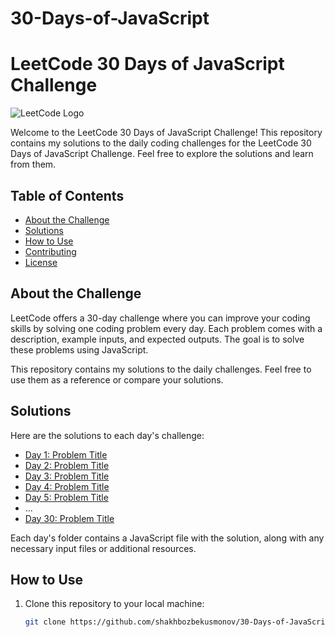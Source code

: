 # 30-Days-of-JavaScript
# LeetCode 30 Days of JavaScript Challenge

![LeetCode Logo](https://assets.leetcode.com/static_assets/public/webpack_bundles/images/logo-dark.e99485d9b.svg)

Welcome to the LeetCode 30 Days of JavaScript Challenge! This repository contains my solutions to the daily coding challenges for the LeetCode 30 Days of JavaScript Challenge. Feel free to explore the solutions and learn from them.

## Table of Contents

- [About the Challenge](#about-the-challenge)
- [Solutions](#solutions)
- [How to Use](#how-to-use)
- [Contributing](#contributing)
- [License](#license)

## About the Challenge

LeetCode offers a 30-day challenge where you can improve your coding skills by solving one coding problem every day. Each problem comes with a description, example inputs, and expected outputs. The goal is to solve these problems using JavaScript.

This repository contains my solutions to the daily challenges. Feel free to use them as a reference or compare your solutions.

## Solutions

Here are the solutions to each day's challenge:

- [Day 1: Problem Title](Day1/)
- [Day 2: Problem Title](Day2/)
- [Day 3: Problem Title](Day3/)
- [Day 4: Problem Title](Day4/)
- [Day 5: Problem Title](Day5/)
- ...
- [Day 30: Problem Title](Day30/)

Each day's folder contains a JavaScript file with the solution, along with any necessary input files or additional resources.

## How to Use

1. Clone this repository to your local machine:

   ```bash
   git clone https://github.com/shakhbozbekusmonov/30-Days-of-JavaScript.git
